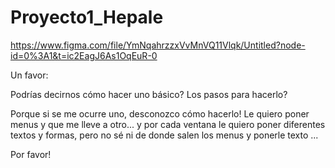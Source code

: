 # Proyecto1_Hepale

https://www.figma.com/file/YmNqahrzzxVvMnVQ11Vlqk/Untitled?node-id=0%3A1&t=ic2EagJ6As1OqEuR-0

Un favor:

Podrías decirnos cómo hacer uno básico?
Los pasos para hacerlo?

Porque si se me ocurre uno, desconozco cómo hacerlo!
Le quiero poner menus y que me lleve a otro... y por cada ventana le quiero poner diferentes textos y formas, pero no sé ni de donde salen los menus y ponerle texto ...

Por favor!
